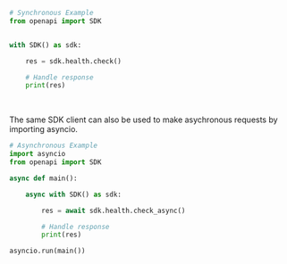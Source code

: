 <!-- Start SDK Example Usage [usage] -->
```python
# Synchronous Example
from openapi import SDK


with SDK() as sdk:

    res = sdk.health.check()

    # Handle response
    print(res)
```

</br>

The same SDK client can also be used to make asychronous requests by importing asyncio.
```python
# Asynchronous Example
import asyncio
from openapi import SDK

async def main():

    async with SDK() as sdk:

        res = await sdk.health.check_async()

        # Handle response
        print(res)

asyncio.run(main())
```
<!-- End SDK Example Usage [usage] -->